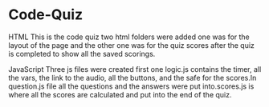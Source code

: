 # Code-Quiz
HTML This is the code quiz two html folders were added one was for the layout of the page and the other one was for the quiz scores after the quiz is completed to show all the saved scorings.

JavaScript Three js files were created first one logic.js contains the timer, all the vars, the link to the audio, all the buttons, and the safe for the scores.In question.js file all the questions and the answers were put into.scores.js is where all the scores are calculated and put into the end of the quiz.